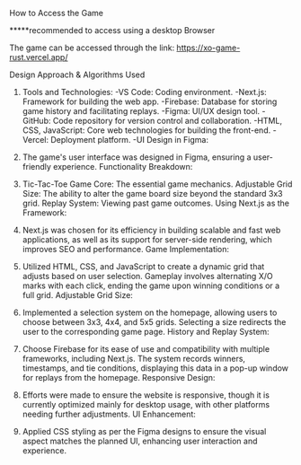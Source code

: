 How to Access the Game

*****recommended to access using a desktop Browser

The game can be accessed through the link: https://xo-game-rust.vercel.app/  

Design Approach & Algorithms Used
1. Tools and Technologies:
  -VS Code: Coding environment.
  -Next.js: Framework for building the web app.
  -Firebase: Database for storing game history and facilitating replays.
  -Figma: UI/UX design tool.
  -GitHub: Code repository for version control and collaboration.
  -HTML, CSS, JavaScript: Core web technologies for building the front-end.
  -Vercel: Deployment platform.
  -UI Design in Figma:

2. The game's user interface was designed in Figma, ensuring a user-friendly experience.
Functionality Breakdown:

3. Tic-Tac-Toe Game Core: The essential game mechanics.
Adjustable Grid Size: The ability to alter the game board size beyond the standard 3x3 grid.
Replay System: Viewing past game outcomes.
Using Next.js as the Framework:

4. Next.js was chosen for its efficiency in building scalable and fast web applications, as well as its support for server-side rendering, which improves SEO and performance.
Game Implementation:

5. Utilized HTML, CSS, and JavaScript to create a dynamic grid that adjusts based on user selection. Gameplay involves alternating X/O marks with each click, ending the game upon winning conditions or a full grid.
Adjustable Grid Size:

6. Implemented a selection system on the homepage, allowing users to choose between 3x3, 4x4, and 5x5 grids. Selecting a size redirects the user to the corresponding game page.
History and Replay System:

7. Choose Firebase for its ease of use and compatibility with multiple frameworks, including Next.js. The system records winners, timestamps, and tie conditions, displaying this data in a pop-up window for replays from the homepage.
Responsive Design:

8. Efforts were made to ensure the website is responsive, though it is currently optimized mainly for desktop usage, with other platforms needing further adjustments.
UI Enhancement:

9. Applied CSS styling as per the Figma designs to ensure the visual aspect matches the planned UI, enhancing user interaction and experience.
